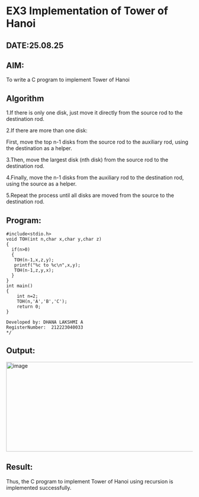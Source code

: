 # EX3 Implementation of Tower of Hanoi
## DATE:25.08.25
## AIM:
To write a C program to implement Tower of Hanoi

## Algorithm
1.If there is only one disk, just move it directly from the source rod to the destination rod.

2.If there are more than one disk:

First, move the top n-1 disks from the source rod to the auxiliary rod, using the destination as a helper.

3.Then, move the largest disk (nth disk) from the source rod to the destination rod.

4.Finally, move the n-1 disks from the auxiliary rod to the destination rod, using the source as a helper.

5.Repeat the process until all disks are moved from the source to the destination rod.   

## Program:
```
#include<stdio.h>
void TOH(int n,char x,char y,char z)
{
  if(n>0)
  {
   TOH(n-1,x,z,y);
   printf("%c to %c\n",x,y);
   TOH(n-1,z,y,x);
  }
}
int main()
{
    int n=2;
    TOH(n,'A','B','C');
    return 0;
}

Developed by: DHANA LAKSHMI A
RegisterNumber:  212223040033
*/
```

## Output:


<img width="1167" height="242" alt="image" src="https://github.com/user-attachments/assets/be17a393-8ab6-477d-ba81-5704c62e2222" />


## Result:
Thus, the C program to implement Tower of Hanoi using recursion is implemented successfully.

